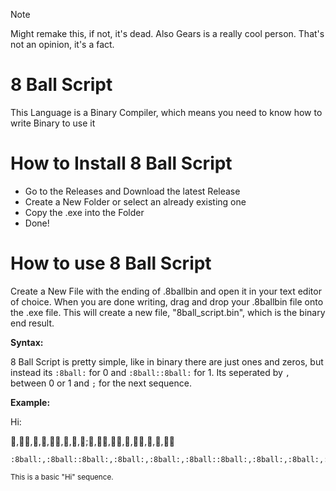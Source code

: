 > [!NOTE]
> Might remake this, if not, it's dead. Also Gears is a really cool person. That's not an opinion, it's a fact.

# 8 Ball Script
This Language is a Binary Compiler, which means you need to know how to write Binary to use it
# How to Install 8 Ball Script
- Go to the Releases and Download the latest Release
- Create a New Folder or select an already existing one
- Copy the .exe into the Folder
- Done!
# How to use 8 Ball Script
Create a New File with the ending of .8ballbin and open it in your text editor of choice. When you are done writing, drag and drop your .8ballbin file onto the .exe file. This will create a new file, "8ball_script.bin", which is the binary end result.

**Syntax:**

8 Ball Script is pretty simple, like in binary there are just ones and zeros, but instead its `:8ball:` for 0 and `:8ball::8ball:` for 1. Its seperated by `,` between 0 or 1 and `;` for the next sequence.

**Example:**

Hi:

:8ball:,:8ball::8ball:,:8ball:,:8ball:,:8ball::8ball:,:8ball:,:8ball:,:8ball:;:8ball:,:8ball::8ball:,:8ball::8ball:,:8ball:,:8ball::8ball:,:8ball:,:8ball:,:8ball::8ball:
```
:8ball:,:8ball::8ball:,:8ball:,:8ball:,:8ball::8ball:,:8ball:,:8ball:,:8ball:;:8ball:,:8ball::8ball:,:8ball::8ball:,:8ball:,:8ball::8ball:,:8ball:,:8ball:,:8ball::8ball:
```
<sub>This is a basic "Hi" sequence.</sub>
